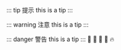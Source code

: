 ::: tip 提示
this is a tip
:::

::: warning 注意
this is a tip
:::

::: danger 警告
this is a tip
:::
:tada: :100: :bamboo: :gift_heart: :fire: